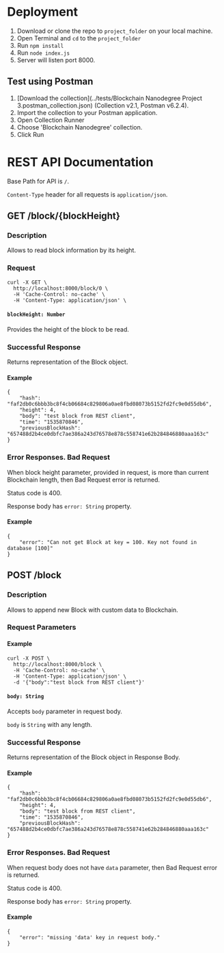 # Deployment
1. Download or clone the repo to `project_folder` on your local machine.
2. Open Terminal and `cd` to the `project_folder`
3. Run `npm install`
4. Run `node index.js`
5. Server will listen port 8000.

## Test using Postman
1. [Download the collection](../tests/Blockchain Nanodegree Project 3.postman_collection.json) 
(Collection v2.1, Postman v6.2.4).
2. Import the collection to your Postman application.
3. Open Collection Runner
4. Choose 'Blockchain Nanodegree' collection.
5. Click Run

# REST API Documentation
Base Path for API is `/`.

`Content-Type` header for all requests is `application/json`.

## GET /block/{blockHeight}
### Description
Allows to read block information by its height.
### Request
``` 
curl -X GET \
  http://localhost:8000/block/0 \
  -H 'Cache-Control: no-cache' \
  -H 'Content-Type: application/json' \
```
#### `blockHeight: Number`
Provides the height of the block to be read.

### Successful Response
Returns representation of the Block object.
#### Example
``` 
{
    "hash": "faf2db0c6bbb3bc8f4cb06684c829806a0ae8fbd08073b5152fd2fc9e0d55db6",
    "height": 4,
    "body": "test block from REST client",
    "time": "1535870846",
    "previousBlockHash": "657488d2b4ce0dbfc7ae386a243d76578e878c558741e62b284846880aaa163c"
}
```
### Error Responses. Bad Request
When block height parameter, provided in request, is more than current 
Blockchain length, then Bad Request error is returned.

Status code is 400.

Response body has `error: String` property. 
#### Example
``` 
{
    "error": "Can not get Block at key = 100. Key not found in database [100]"
}
```

## POST /block
### Description
Allows to append new Block with custom data to Blockchain.
### Request Parameters
#### Example
``` 
curl -X POST \
  http://localhost:8000/block \
  -H 'Cache-Control: no-cache' \
  -H 'Content-Type: application/json' \
  -d '{"body":"test block from REST client"}'
```
#### `body: String`
Accepts `body` parameter in request body.

`body` is `String` with any length.

### Successful Response
Returns representation of the Block object in Response Body.
#### Example
``` 
{
    "hash": "faf2db0c6bbb3bc8f4cb06684c829806a0ae8fbd08073b5152fd2fc9e0d55db6",
    "height": 4,
    "body": "test block from REST client",
    "time": "1535870846",
    "previousBlockHash": "657488d2b4ce0dbfc7ae386a243d76578e878c558741e62b284846880aaa163c"
}
```

### Error Responses. Bad Request
When request body does not have `data` parameter, then Bad Request error is returned.

Status code is 400.

Response body has `error: String` property. 
#### Example
``` 
{
    "error": "missing 'data' key in request body."
}
```